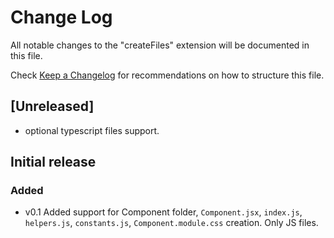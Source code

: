 # Change Log

All notable changes to the "createFiles" extension will be documented in this file.

Check [Keep a Changelog](http://keepachangelog.com/) for recommendations on how to structure this file.

## [Unreleased]

-   optional typescript files support.

## Initial release

### Added

-   v0.1 Added support for Component folder, `Component.jsx`, `index.js`, `helpers.js`, `constants.js`, `Component.module.css` creation. Only JS files.
